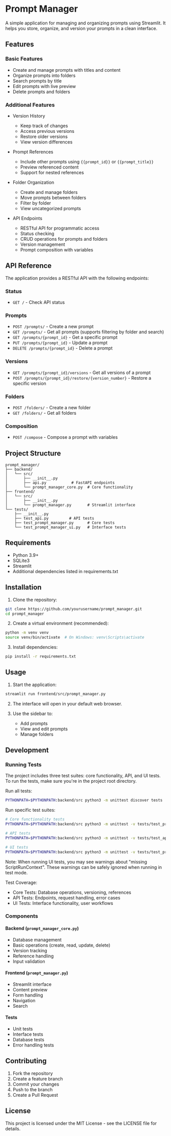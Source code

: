 # Prompt Manager

A simple application for managing and organizing prompts using Streamlit. It helps you store, organize, and version your prompts in a clean interface.

## Features

### Basic Features
- Create and manage prompts with titles and content
- Organize prompts into folders
- Search prompts by title
- Edit prompts with live preview
- Delete prompts and folders

### Additional Features
- Version History
  - Keep track of changes
  - Access previous versions
  - Restore older versions
  - View version differences

- Prompt References
  - Include other prompts using `{{prompt_id}}` or `{{prompt_title}}`
  - Preview referenced content
  - Support for nested references

- Folder Organization
  - Create and manage folders
  - Move prompts between folders
  - Filter by folder
  - View uncategorized prompts

- API Endpoints
  - RESTful API for programmatic access
  - Status checking
  - CRUD operations for prompts and folders
  - Version management
  - Prompt composition with variables

## API Reference

The application provides a RESTful API with the following endpoints:

### Status
- `GET /` - Check API status

### Prompts
- `POST /prompts/` - Create a new prompt
- `GET /prompts/` - Get all prompts (supports filtering by folder and search)
- `GET /prompts/{prompt_id}` - Get a specific prompt
- `PUT /prompts/{prompt_id}` - Update a prompt
- `DELETE /prompts/{prompt_id}` - Delete a prompt

### Versions
- `GET /prompts/{prompt_id}/versions` - Get all versions of a prompt
- `POST /prompts/{prompt_id}/restore/{version_number}` - Restore a specific version

### Folders
- `POST /folders/` - Create a new folder
- `GET /folders/` - Get all folders

### Composition
- `POST /compose` - Compose a prompt with variables

## Project Structure

```
prompt_manager/
├── backend/
│   └── src/
│       ├── __init__.py
│       ├── api.py           # FastAPI endpoints
│       └── prompt_manager_core.py  # Core functionality
├── frontend/
│   └── src/
│       ├── __init__.py
│       └── prompt_manager.py       # Streamlit interface
└── tests/
    ├── __init__.py
    ├── test_api.py         # API tests
    ├── test_prompt_manager.py      # Core tests
    └── test_prompt_manager_ui.py   # Interface tests
```

## Requirements

- Python 3.9+
- SQLite3
- Streamlit
- Additional dependencies listed in requirements.txt

## Installation

1. Clone the repository:
```bash
git clone https://github.com/yourusername/prompt_manager.git
cd prompt_manager
```

2. Create a virtual environment (recommended):
```bash
python -m venv venv
source venv/bin/activate  # On Windows: venv\Scripts\activate
```

3. Install dependencies:
```bash
pip install -r requirements.txt
```

## Usage

1. Start the application:
```bash
streamlit run frontend/src/prompt_manager.py
```

2. The interface will open in your default web browser.

3. Use the sidebar to:
   - Add prompts
   - View and edit prompts
   - Manage folders

## Development

### Running Tests

The project includes three test suites: core functionality, API, and UI tests. To run the tests, make sure you're in the project root directory.

Run all tests:
```bash
PYTHONPATH=$PYTHONPATH:backend/src python3 -m unittest discover tests
```

Run specific test suites:
```bash
# Core functionality tests
PYTHONPATH=$PYTHONPATH:backend/src python3 -m unittest -v tests/test_prompt_manager.py

# API tests
PYTHONPATH=$PYTHONPATH:backend/src python3 -m unittest -v tests/test_api.py

# UI tests
PYTHONPATH=$PYTHONPATH:backend/src python3 -m unittest -v tests/test_prompt_manager_ui.py
```

Note: When running UI tests, you may see warnings about "missing ScriptRunContext". These warnings can be safely ignored when running in test mode.

Test Coverage:
- Core Tests: Database operations, versioning, references
- API Tests: Endpoints, request handling, error cases
- UI Tests: Interface functionality, user workflows

### Components

#### Backend (`prompt_manager_core.py`)
- Database management
- Basic operations (create, read, update, delete)
- Version tracking
- Reference handling
- Input validation

#### Frontend (`prompt_manager.py`)
- Streamlit interface
- Content preview
- Form handling
- Navigation
- Search

#### Tests
- Unit tests
- Interface tests
- Database tests
- Error handling tests

## Contributing

1. Fork the repository
2. Create a feature branch
3. Commit your changes
4. Push to the branch
5. Create a Pull Request

## License

This project is licensed under the MIT License - see the LICENSE file for details. 